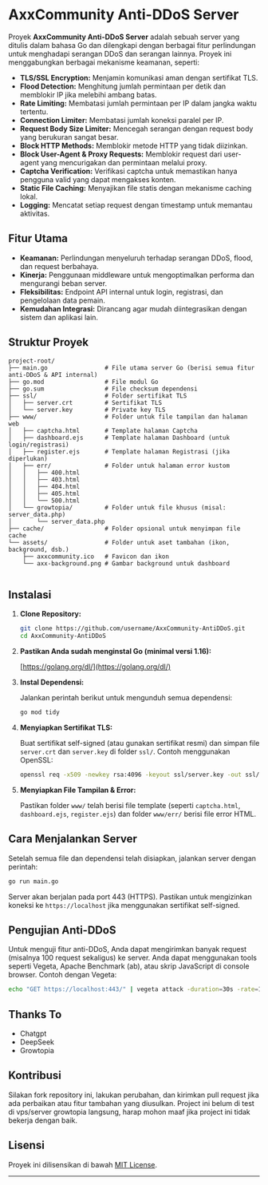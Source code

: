 # AxxCommunity Anti-DDoS Server

Proyek **AxxCommunity Anti-DDoS Server** adalah sebuah server yang ditulis dalam bahasa Go dan dilengkapi dengan berbagai fitur perlindungan untuk menghadapi serangan DDoS dan serangan lainnya. Proyek ini menggabungkan berbagai mekanisme keamanan, seperti:

- **TLS/SSL Encryption:** Menjamin komunikasi aman dengan sertifikat TLS.
- **Flood Detection:** Menghitung jumlah permintaan per detik dan memblokir IP jika melebihi ambang batas.
- **Rate Limiting:** Membatasi jumlah permintaan per IP dalam jangka waktu tertentu.
- **Connection Limiter:** Membatasi jumlah koneksi paralel per IP.
- **Request Body Size Limiter:** Mencegah serangan dengan request body yang berukuran sangat besar.
- **Block HTTP Methods:** Memblokir metode HTTP yang tidak diizinkan.
- **Block User-Agent & Proxy Requests:** Memblokir request dari user-agent yang mencurigakan dan permintaan melalui proxy.
- **Captcha Verification:** Verifikasi captcha untuk memastikan hanya pengguna valid yang dapat mengakses konten.
- **Static File Caching:** Menyajikan file statis dengan mekanisme caching lokal.
- **Logging:** Mencatat setiap request dengan timestamp untuk memantau aktivitas.

## Fitur Utama

- **Keamanan:** Perlindungan menyeluruh terhadap serangan DDoS, flood, dan request berbahaya.
- **Kinerja:** Penggunaan middleware untuk mengoptimalkan performa dan mengurangi beban server.
- **Fleksibilitas:** Endpoint API internal untuk login, registrasi, dan pengelolaan data pemain.
- **Kemudahan Integrasi:** Dirancang agar mudah diintegrasikan dengan sistem dan aplikasi lain.

## Struktur Proyek
```struktur
project-root/
├── main.go                # File utama server Go (berisi semua fitur anti-DDoS & API internal)
├── go.mod                 # File modul Go
├── go.sum                 # File checksum dependensi
├── ssl/                   # Folder sertifikat TLS
│   ├── server.crt         # Sertifikat TLS
│   └── server.key         # Private key TLS
├── www/                   # Folder untuk file tampilan dan halaman web
│   ├── captcha.html       # Template halaman Captcha
│   ├── dashboard.ejs      # Template halaman Dashboard (untuk login/registrasi)
│   ├── register.ejs       # Template halaman Registrasi (jika diperlukan)
│   ├── err/               # Folder untuk halaman error kustom
│   │   ├── 400.html
│   │   ├── 403.html
│   │   ├── 404.html
│   │   ├── 405.html
│   │   └── 500.html
│   └── growtopia/         # Folder untuk file khusus (misal: server_data.php)
│       └── server_data.php
├── cache/                 # Folder opsional untuk menyimpan file cache
└── assets/                # Folder untuk aset tambahan (ikon, background, dsb.)
    ├── axxcommunity.ico   # Favicon dan ikon
    └── axx-background.png # Gambar background untuk dashboard
    
```

## Instalasi

1. **Clone Repository:**

   ```bash
   git clone https://github.com/username/AxxCommunity-AntiDDoS.git
   cd AxxCommunity-AntiDDoS

2. **Pastikan Anda sudah menginstal Go (minimal versi 1.16):**

   [https://golang.org/dl/](https://golang.org/dl/)

3. **Instal Dependensi:**

   Jalankan perintah berikut untuk mengunduh semua dependensi:
   ```bash
   go mod tidy
   ```

4. **Menyiapkan Sertifikat TLS:**

   Buat sertifikat self-signed (atau gunakan sertifikat resmi) dan simpan file `server.crt` dan `server.key` di folder `ssl/`. Contoh menggunakan OpenSSL:
   ```bash
   openssl req -x509 -newkey rsa:4096 -keyout ssl/server.key -out ssl/server.crt -days 365 -nodes
   ```

5. **Menyiapkan File Tampilan & Error:**

   Pastikan folder `www/` telah berisi file template (seperti `captcha.html`, `dashboard.ejs`, `register.ejs`) dan folder `www/err/` berisi file error HTML.

## Cara Menjalankan Server

Setelah semua file dan dependensi telah disiapkan, jalankan server dengan perintah:

```bash
go run main.go
```

Server akan berjalan pada port 443 (HTTPS). Pastikan untuk mengizinkan koneksi ke `https://localhost` jika menggunakan sertifikat self-signed.

## Pengujian Anti-DDoS

Untuk menguji fitur anti-DDoS, Anda dapat mengirimkan banyak request (misalnya 100 request sekaligus) ke server. Anda dapat menggunakan tools seperti Vegeta, Apache Benchmark (ab), atau skrip JavaScript di console browser. Contoh dengan Vegeta:

```bash
echo "GET https://localhost:443/" | vegeta attack -duration=30s -rate=100 | vegeta report
```


## Thanks To
- Chatgpt
- DeepSeek
- Growtopia

## Kontribusi

Silakan fork repository ini, lakukan perubahan, dan kirimkan pull request jika ada perbaikan atau fitur tambahan yang diusulkan. Project ini belum di test di vps/server growtopia langsung, harap mohon maaf jika project ini tidak bekerja dengan baik.

## Lisensi

Proyek ini dilisensikan di bawah [MIT License](LICENSE).

---
